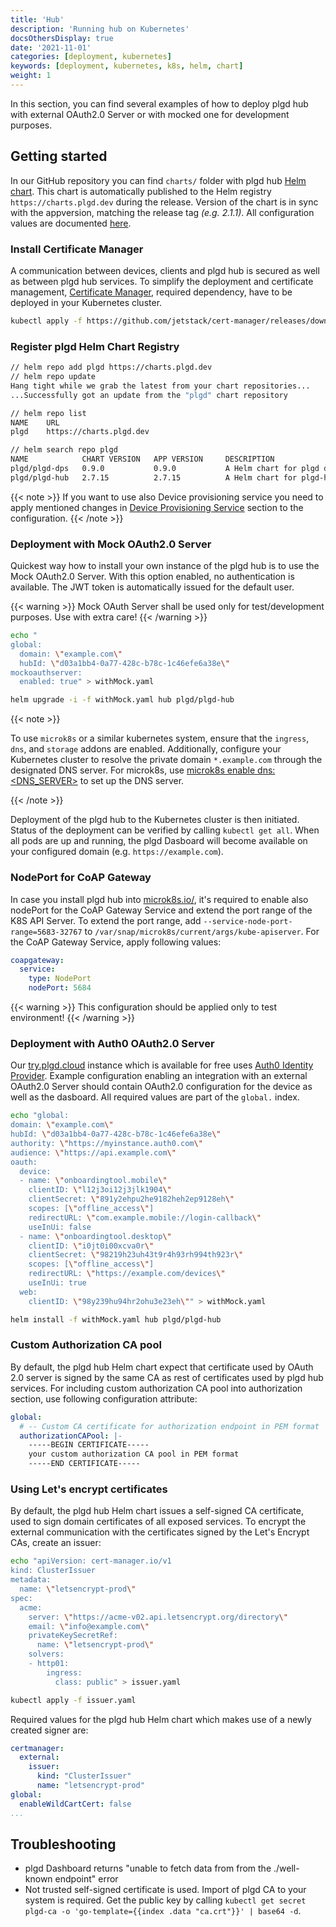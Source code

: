 ```yaml
---
title: 'Hub'
description: 'Running hub on Kubernetes'
docsOthersDisplay: true
date: '2021-11-01'
categories: [deployment, kubernetes]
keywords: [deployment, kubernetes, k8s, helm, chart]
weight: 1
---
```


In this section, you can find several examples of how to deploy plgd hub with external OAuth2.0 Server or with mocked one for development purposes.

## Getting started

In our GitHub repository you can find `charts/` folder with plgd hub [Helm chart](https://helm.sh/docs/topics/charts/). This chart is automatically published to the Helm registry `https://charts.plgd.dev` during the release. Version of the chart is in sync with the appversion, matching the release tag _(e.g. 2.1.1)_. All configuration values are documented [here](https://github.com/plgd-dev/hub/tree/main/charts/plgd-hub#values).

### Install Certificate Manager

A communication between devices, clients and plgd hub is secured as well as between plgd hub services. To simplify the deployment and certificate management, [Certificate Manager](https://cert-manager.io/docs/), required dependency, have to be deployed in your Kubernetes cluster.

```sh
kubectl apply -f https://github.com/jetstack/cert-manager/releases/download/v1.6.0/cert-manager.yaml
```

### Register plgd Helm Chart Registry

```sh
// helm repo add plgd https://charts.plgd.dev
// helm repo update
Hang tight while we grab the latest from your chart repositories...
...Successfully got an update from the "plgd" chart repository

// helm repo list
NAME    URL
plgd    https://charts.plgd.dev

// helm search repo plgd
NAME            CHART VERSION   APP VERSION     DESCRIPTION
plgd/plgd-dps   0.9.0           0.9.0           A Helm chart for plgd device provisioning service
plgd/plgd-hub   2.7.15          2.7.15          A Helm chart for plgd-hub

```

{{< note >}}
If you want to use also Device provisioning service you need to apply mentioned changes in [Device Provisioning Service](../dps) section to the configuration.
{{< /note >}}

### Deployment with Mock OAuth2.0 Server

Quickest way how to install your own instance of the plgd hub is to use the Mock OAuth2.0 Server. With this option enabled, no authentication is available. The JWT token is automatically issued for the default user.

{{< warning >}}
Mock OAuth Server shall be used only for test/development purposes. Use with extra care!
{{< /warning >}}

```sh
echo "
global:
  domain: \"example.com\"
  hubId: \"d03a1bb4-0a77-428c-b78c-1c46efe6a38e\"
mockoauthserver:
  enabled: true" > withMock.yaml

helm upgrade -i -f withMock.yaml hub plgd/plgd-hub
```

{{< note >}}

To use `microk8s` or a similar kubernetes system, ensure that the `ingress`, `dns`, and `storage` addons are enabled. Additionally, configure your Kubernetes cluster to resolve the private domain `*.example.com` through the designated DNS server. For microk8s, use [microk8s enable dns:<DNS_SERVER>](https://microk8s.io/docs/addon-dns) to set up the DNS server.

{{< /note >}}

Deployment of the plgd hub to the Kubernetes cluster is then initiated. Status of the deployment can be verified by calling `kubectl get all`. When all pods are up and running, the plgd Dasboard will become available on your configured domain (e.g. `https://example.com`).

### NodePort for CoAP Gateway

In case you install plgd hub into [microk8s.io/](https://microk8s.io/), it's required to enable also
nodePort for the CoAP Gateway Service and extend the port range of the K8S API Server. To extend the port range, add `--service-node-port-range=5683-32767` to `/var/snap/microk8s/current/args/kube-apiserver`. For the CoAP Gateway Service, apply following values:

```yaml
coapgateway:
  service:
    type: NodePort
    nodePort: 5684
```

{{< warning >}}
This configuration should be applied only to test environment!
{{< /warning >}}

### Deployment with Auth0 OAuth2.0 Server

Our [try.plgd.cloud](https://try.plgd.cloud) instance which is available for free uses [Auth0 Identity Provider](https://auth0.com). Example configuration enabling an integration with an external OAuth2.0 Server should contain OAuth2.0 configuration for the device as well as the dasboard. All required values are part of the `global.` index.

```sh
echo "global:
domain: \"example.com\"
hubId: \"d03a1bb4-0a77-428c-b78c-1c46efe6a38e\"
authority: \"https://myinstance.auth0.com\"
audience: \"https://api.example.com\"
oauth:
  device:
  - name: \"onboardingtool.mobile\"
    clientID: \"l12j3oi12j3jlk1904\"
    clientSecret: \"891y2ehpu2he9182heh2ep9128eh\"
    scopes: [\"offline_access\"]
    redirectURL: \"com.example.mobile://login-callback\"
    useInUi: false
  - name: \"onboardingtool.desktop\"
    clientID: \"i0jt0i00xcva0r\"
    clientSecret: \"98219h23uh43t9r4h93rh994th923r\"
    scopes: [\"offline_access\"]
    redirectURL: \"https://example.com/devices\"
    useInUi: true
  web:
    clientID: \"98y239hu94hr2ohu3e23eh\"" > withMock.yaml

helm install -f withMock.yaml hub plgd/plgd-hub
```

### Custom Authorization CA pool

By default, the plgd hub Helm chart expect that certificate used by OAuth 2.0 server is signed by the same CA as rest of certificates
used by plgd hub services. For including custom authorization CA pool into authorization section, use following configuration attribute:

```yaml
global:
  # -- Custom CA certificate for authorization endpoint in PEM format
  authorizationCAPool: |-
    -----BEGIN CERTIFICATE-----
    your custom authorization CA pool in PEM format
    -----END CERTIFICATE-----
```

### Using Let's encrypt certificates

By default, the plgd hub Helm chart issues a self-signed CA certificate, used to sign domain certificates of all exposed services. To encrypt the external communication with the certificates signed by the Let's Encrypt CAs, create an issuer:

```sh
echo "apiVersion: cert-manager.io/v1
kind: ClusterIssuer
metadata:
  name: \"letsencrypt-prod\"
spec:
  acme:
    server: \"https://acme-v02.api.letsencrypt.org/directory\"
    email: \"info@example.com\"
    privateKeySecretRef:
      name: \"letsencrypt-prod\"
    solvers:
    - http01:
        ingress:
          class: public" > issuer.yaml

kubectl apply -f issuer.yaml
```

Required values for the plgd hub Helm chart which makes use of a newly created signer are:

```yaml
certmanager:
  external:
    issuer:
      kind: "ClusterIssuer"
      name: "letsencrypt-prod"
global:
  enableWildCartCert: false
...
```

## Troubleshooting

- plgd Dashboard returns "unable to fetch data from from the ./well-known endpoint" error
- Not trusted self-signed certificate is used. Import of plgd CA to your system is required. Get the public key by calling `kubectl get secret plgd-ca -o 'go-template={{index .data "ca.crt"}}' | base64 -d`.
